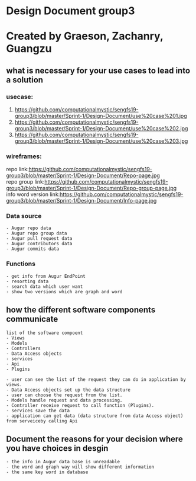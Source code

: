 # Design Document group3 <br><br> Created by Graeson, Zachanry, Guangzu

## what is necessary for your use cases to lead into a solution

### usecase:
1. https://github.com/computationalmystic/sengfs19-group3/blob/master/Sprint-1/Design-Document/use%20case%201.jpg
2. https://github.com/computationalmystic/sengfs19-group3/blob/master/Sprint-1/Design-Document/use%20case%202.jpg
3. https://github.com/computationalmystic/sengfs19-group3/blob/master/Sprint-1/Design-Document/use%20case%203.jpg

### wireframes:
repo link:https://github.com/computationalmystic/sengfs19-group3/blob/master/Sprint-1/Design-Document/Repo-page.jpg <br>
repo group link:https://github.com/computationalmystic/sengfs19-group3/blob/master/Sprint-1/Design-Document/Repo-group-page.jpg<br>
info word version link:https://github.com/computationalmystic/sengfs19-group3/blob/master/Sprint-1/Design-Document/Info-page.jpg<br>

### Data source
  
    - Augur repo data
    - Augur repo group data
    - Augur pull request data
    - Augur contributors data
    - Augur commits data

### Functions

    - get info from Augur EndPoint
    - resorting data
    - search data which user want 
    - show two versions which are graph and word 

## how the different software components communicate 
    list of the software compoent
    - Views
    - Models
    - Controllers
    - Data Access objects
    - services
    - Api
    - Plugins
    
    - user can see the list of the request they can do in application by views.
    - Data Access objects set up the data structure
    - user can choose the request from the list.
    - Models handle request and data processing.
    - Controller receive request to call function (Plugins).
    - services save the data
    - application can get data (data structure from data Access object) from serveiceby calling Api 
    
    

## Document the reasons for your decision where you have choices in desgin
  
    - the info in Augur data base is unreadable
    - the word and graph way will show different information
    - the same key word in database
